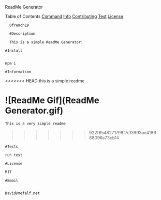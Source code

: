    ReadMe Generator


   Table of Contents
   [Command](#command)
   [Info](#info)
   [Contributing](#contributing)
   [Test](#test)
   [License](#license)
  
      Dfrench19

      #Description
  
      This is a simple ReadMe Generator!

    #Install


    npm i

    #Information

<<<<<<< HEAD
    this is a simple readme 

   ![ReadMe Gif](ReadMe Generator.gif)
=======
    This is a very simple readme 
    

    






>>>>>>> 922f8548271798f7c13993ae418688096a73cb14

    #Tests

    run test

    #License

    MIT

    #Email


    David@mefalf.net
